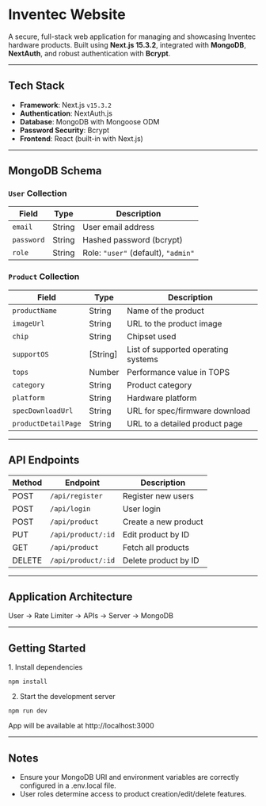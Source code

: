 # Inventec Website

A secure, full-stack web application for managing and showcasing Inventec hardware products. Built using **Next.js 15.3.2**, integrated with **MongoDB**, **NextAuth**, and robust authentication with **Bcrypt**.

---

## Tech Stack

- **Framework**: Next.js `v15.3.2`
- **Authentication**: NextAuth.js
- **Database**: MongoDB with Mongoose ODM
- **Password Security**: Bcrypt
- **Frontend**: React (built-in with Next.js)

---

## MongoDB Schema

### `User` Collection
| Field     | Type   | Description                |
|-----------|--------|----------------------------|
| `email`   | String | User email address         |
| `password`| String | Hashed password (bcrypt)   |
| `role`    | String | Role: `"user"` (default), `"admin"` |

### `Product` Collection
| Field               | Type     | Description                           |
|---------------------|----------|---------------------------------------|
| `productName`       | String   | Name of the product                   |
| `imageUrl`          | String   | URL to the product image              |
| `chip`              | String   | Chipset used                          |
| `supportOS`         | [String] | List of supported operating systems   |
| `tops`              | Number   | Performance value in TOPS             |
| `category`          | String   | Product category                      |
| `platform`          | String   | Hardware platform                     |
| `specDownloadUrl`   | String   | URL for spec/firmware download        |
| `productDetailPage` | String   | URL to a detailed product page        |

---

## API Endpoints

| Method | Endpoint           | Description              |
|--------|--------------------|--------------------------|
| POST   | `/api/register`    | Register new users       |
| POST   | `/api/login`       | User login               |
| POST   | `/api/product`    | Create a new product     |
| PUT    | `/api/product/:id`| Edit product by ID       |
| GET    | `/api/product`    | Fetch all products       |
| DELETE | `/api/product/:id`| Delete product by ID     |

---

## Application Architecture
User → Rate Limiter → APIs → Server → MongoDB

---

## Getting Started
1️. Install dependencies
```
npm install
```
2. Start the development server
```
npm run dev
```
App will be available at http://localhost:3000

---

## Notes
* Ensure your MongoDB URI and environment variables are correctly configured in a .env.local file.
* User roles determine access to product creation/edit/delete features.
